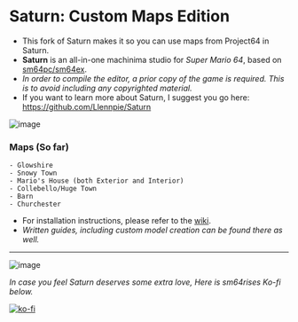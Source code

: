 # Saturn: Custom Maps Edition

- This fork of Saturn makes it so you can use maps from Project64 in Saturn.
- **Saturn** is an all-in-one machinima studio for *Super Mario 64*, based on [sm64pc/sm64ex](https://github.com/sm64pc/sm64ex).
- *In order to compile the editor, a prior copy of the game is required. This is to avoid including any copyrighted material.*
- If you want to learn more about Saturn, I suggest you go here: https://github.com/Llennpie/Saturn

![image](https://user-images.githubusercontent.com/107904394/229955483-7d75e96a-76f6-4100-8477-7ad4e4374f3b.png)



### Maps (So far)

```
- Glowshire
- Snowy Town
- Mario's House (both Exterior and Interior)
- Collebello/Huge Town
- Barn
- Churchester
```

- For installation instructions, please refer to the [wiki](https://github.com/Llennpie/Saturn/wiki).
- *Written guides, including custom model creation can be found there as well.*

---

![image](https://user-images.githubusercontent.com/44985633/224412720-4abf4f73-1bde-4ac6-8002-4d5c004d8b49.png)

*In case you feel Saturn deserves some extra love, Here is sm64rises Ko-fi below.*

[![ko-fi](https://ko-fi.com/img/githubbutton_sm.svg)](https://ko-fi.com/J3J05B5WR)
